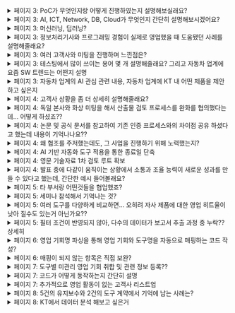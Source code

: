 <details markdown = "1">
<summary>페이지 3: PoC가 무엇인지랑 어떻게 진행하였는지 설명해보실래요?</summary>
PoC(Proof of Concept)는 솔루션의 기능과 효용성을 실제 환경에서 검증해 보여주는 것입니다. <br>
PoC의 경우 도구 지원실에서 지원을 가는 시간이 오래걸려, 제가 그전에 간단하게 도구 사용법을 보여드리고자 시연을 진행하였습니다.<br>
</details>

<details markdown = "1">
<summary>페이지 3: AI, ICT, Network, DB, Cloud가 무엇인지 간단히 설명해보시겠어요?</summary>
AI는 컴퓨터가 인간과 유사한 문제 해결 능력을 갖출 수 있도록 하는 기술을 뜻합니다.<br>
ICT는 정보 기술(IT)과 통신 기술(CT)를 결합하여 데이터를 생성,전송,활용 하는 전반적인 기술을 뜻합니다.<br>
Network는 여러 장비나 시스템이 데이터를 주고받을 수 있게 연결하는 기술을 뜻하고, DB는 데이터를 구조화하여 저장하고 관리하는 시스템을 뜻합니다.<br>
Cloud는 인터넷을 통해 서버나 스토리지와 같은 컴퓨팅 자원등을 필요한 만큼 빌려쓸 수 있는 기술을 뜻합니다.<br>
<br>
AICT : ICT(정보 통신 기술) + AI<br>
</details>

<details markdown = "1">
<summary>페이지 3: 머신러닝, 딥러닝?</summary>
머신러닝은 컴퓨터가 명시적인 프로그래밍 없이, 데이터를 통해 패턴(수작업으로 특징 추출)을 학습하여 예측 또는 분류를 진행하는 것<br>
딥러닝은 머신러닝의 하위분야로, 데이터로부터 직접 특성을 추출하여 예측하거나 분류하는 기술 
</details>

<details markdown = "1">
<summary>페이지 3: 정보처리기사와 프로그래밍 경험이 실제로 영업했을 때 도움됐던 사례를 설명해줄래요?</summary>
고객분들께서 국제 표준 기반으로 프로젝트 외주를 맡기시고자 할때, 
정보처리기사에서 배웠던 V 모델이라는 개념이 많이 활용되었던 것 같습니다.<br>
예를들어 고객사분께서 아키텍처 설계까지는 저희가 하고 그 이후 프로세스를 외주를 맡길려한다! 라고 하셨을때<br>
아 그러면 단위 설계랑 구현부터 시스템 시험까지의 견적을 원하시는구나를 바로 캐치할 수 있었던 것 같습니다.<br>
<br>
실제 프로그래밍 경험은 샘플 코드를 기반으로 도구를 시연할때 도움이 많이 되었습니다.<br>
저 혼자 가서 영업 활동을 하더라도, 저에게 이 코드가 왜 표준 상 위반이 되는거죠? 라고 여쭤보셨을 때,<br>
현재 코드의 로직 또는 구조가 이렇기에 위반으로 도구상에서 검출되었다라고 말씀드릴 수 있었습니다.<br>
</details>

<details markdown = "1">
<summary>페이지 3: 여러 고객사와 미팅을 진행하며 느낀점은?</summary>
제가 여러 고객사와 미팅을 진행하면서 가장 크게 느낀점은 고객마다 니즈와 의사결정 구조가 전혀 다르다는 것이였습니다.<br>
어떤 고객은 기술 세부사항에 집중하는 반면, 또 다른 고객은 납품일정과 비용과 같은 현실적인 측면에 큰 관심을 보이셨습니다.<br>
그래서 단순히 제품 기능을 설명하는 것을 넘어, 고객분께서 담당하는 하드웨어, 포지션, 직무에 따라 대사를 바구고 관점이 맞추는 소통을 느꼈습니다.<br>
<br>
그리고 고객의 말 이면에 숨어있는 Pain Point나 니즈를 파악하려는 태도가 필요하다는 것을 체감했던 같습니다.<br>
<br>
ex) 이런 검증을 하려고 도구를 검토중 -> 요청하신 도구보단 다른 제품이 적합할때 소개 흐름을 자연스럽게 전환<br>
해외 완성차 업체를 대응하려고 사는데 좀 걱정이 되네요 -> 이에 대한 대응 사례를 정리해서 달라<br>
</details>

<details markdown = "1">
<summary>페이지 3: 테스팅에서 많이 쓰이는 용어 몇 개 설명해줄래요? 그리고 자동차 업계에 요즘 SW 트렌드는 어떤지 설명</summary>
정적분석과 동적분석에 대해 설명드리겠습니다.<br>
정적분석은 코드를 실제로 실행하지 않고 소스코드 자체를 분석해 런타임 에러, 코딩 규칙검사, 품질 메트릭을 검출하는 것 <br>
동적 분석은 코드를 실제로 실행시키면서 런타임 환경에서의 오류(메모리릭, 버퍼오버플로우)를 탐지하는 것<br>
단위 테스트는 개별 모듈이 정확히 동작하는지 확인하는 것이고, 통합 테스트는 모듈 간에 결합 시 정상적으로 작동하는지 확인하는 과정<br>
<br>
자동차 업계에 가장 화두는 SDV(Software Defined Vehicle) 입니다.<br>
SDV란 기존 하드웨어 중심이였던 자동차를 소프트웨어 개념으로 다룬 용어입니다.<br>
이를 통해 차량의 전반적인 성능 자체를 OTA(On the air)를 통해 업데이트하며, 고객 만족을 높일 수 있고, 기존처럼 수십 개 ECU를 두눈것이 아닌, 하나의 중앙 소프트웨어 모듈로 통합함으로서 SW 관련 비용을 절감하여 합리적인 가격에 고객들께 제공.
</details>

<details markdown = "1">
<summary>페이지 3: 자동차 업계의 AI 관심 관련 내용, 자동차 업계에 KT 내 어떤 제품을 제안하고 싶은지</summary>
우선 자율주행에 AI를 접목하려는 노력이 보였던 것 같습니다. AI 기반 컴퓨터 비전이나 딥러닝을 이용하여 라이다 센서 데이터를 실시간으로 분석하고, 차량이 스스로 판단제어를 할 수 있도록 노력하는 것 같습니다.<br>
그리고 생산 현장에서 수집되는 데이터 기반으로 불량이나 설비고장 예측을 수행해 라인 최적화에도 활용하고 있습니다.<br>
<br>
저는 KT 제품 중 HPC(클라우드 기반 고성능 컴퓨팅) 기반의 엔지니어링 플랫폼 서비스를 제안하고 싶습니다.<br>
최근 자동차 업계에서는 디지털 트윈을 기반으로 시뮬레이션을 진행하거나, 자율주행 데이터를 분석, 전장 부품의 가상 테스트를 위해 고성능 컴퓨팅 자원에 대한 수요가 늘어나고 있습니다.<br>
중견급 부품사나 연구 조직은 온프레미스 방식의 고사양 서버를 자체 구축하기엔 비용과 관리 부담이 큽니다.<br>
해당 기업들을 대상으로 유연한 클라우드 리소스를 제공하고, 엔드투엔드 연결로 보안성을 제공하는 엔지니어링 플랫폼 서비스를 제안해보고 싶습니다.<br>
</details>

<details markdown = "1">
<summary>페이지 4: 고객사 상황을 좀 더 상세히 설명해줄래요?</summary>
고객사는 독일에 본사를 둔 자동차 부품사였고, 한국 완성차 업체를 대상으로 한 사업 입찰에 참여하는 상황입니다.<br>
이때 고객사는 하드웨어 자체적으로는 경험이 풍부했지만, 한국 완성차 업체를 대상으로한 SW 경험이 없어 저희 쪽에 턴키 방식으로 외주를 맡긴하는 형태로 제안하고 있는 상황이였습니다.<br>
이를 위해 독일 본사와 한국 완성차 업체 모두에게 기술력 자료와 산출물 샘플을 전달해야했지만 몇가지 어려움이 있었습니다/<br>
우선 일반적으로 당사에서는 ASPICE라는 국제 프로세스의 CL1 수준까지 대응해보았지만, 이 프로젝트는 CL2 수준에 대응이 필요했습니다.<br>
또한 용역을 마친 후 완성차 업체의 검토외에도, 독일 고객사 내부의 이중적이고 까다로운 태도를 별도로 통과해야 했습니다.<br>
<br>
이러한 까다로운 상황에 걱정한 실무부서는 여러 이유를 바탕으로 협조를 주저하셨던 상황입니다.</br>  
</details>

<details markdown = "1">
<summary>페이지 4: 독일 본사와 화상 미팅을 해서 산출물 검토 프로세스를 완화를 협의했다는데... 어떻게 하셨죠??</summary>
기존에 다른 고객사에 제공했던 산출물 포맷을, 보안 이슈가 없는 범위 내에서 사전 공유한 후, 미팅을 진행하였습니다.<br>
미팅에서는 독일 본사에서 요청한 4개 항목 중 '추적성' 외에는, 저희가 기존에 수행하던 방식으로도 실효성을 확보할 수 있다는 점을 강조했고, 이 부분에 대해 상호 합의하여 검토 항목을 조정할 수 있었습니다.
</details>

<details markdown = "1">
<summary>페이지 4: 논문 및 공식 문서를 참고하여 기존 인증 프로세스와의 차이점 공유 하셨다고 했는데 내용이 기억나나요??</summary>
저희가 기존에 사업을 진행해봤던 레벨은 ASPICE CL1 기준이였습니다. 이는 보통 프로세스를 수행하엿는가? 여부에 초점을 두었다면 그 다음 레벨은 CL2의 경우 수행여부 뿐만 아니라, 프로세스 관리 체계를 확실히 구축해야 한다는 점에서 차이.
</details>

<details markdown = "1">
<summary>페이지 4: 왜 협조를 주저했는데도, 그 사업을 진행하기 위해 노력했는지?</summary>
저는 이 사업이 단순히 한 건의 프로젝트가 아니라 전략적으로 중요한 기회라고 판단했습니다.<br>
2021년 이후로 당사는 독일 고객사와의 계약 이력이 전무했고,
대부분 국내 OEM 중심의 내수 시장에 집중해왔기 때문에,
장기적으로 기업이 성장하고 외형을 키우기 위해서는 해외 고객사 기반을 확장할 필요가 있다고 생각했습니다.<br>
특히 독일 본사와 기술적인 신뢰를 확보해놓는다면,
비록 이번 사업은 수주에 실패하더라도 후속 기회로 이어질 수 있다고 판단해,
힘들더라도 내부를 설득하고 직접 대응하며 끝까지 추진했습니다.<br>  
</details>

<details markdown = "1">
<summary>페이지 4: AI 기반 자동화 도구 적용을 통한 종료일 단축</summary>
검증 쪽 한 부서에서는 현재 진행하고 있는 사업의 종료일보다 해당 사업 착수일이 더 빠른 상황이였습니다.<br>
이때 기존 사업 종료일을 앞 당기기 위해 타 부서에서 내부적으로 개발하여 사용 중인 AI 기반 자동화 도구 협조를 통해 종료일을 단축시킬 수 있었습니다.<br>
</details>

<details markdown = "1">
<summary>페이지 4: 영문 기술자료 1차 검토 루트 확보</summary>
당시 독일 본사에 계신 한국인 개발자 두 분께서 저희가 작성한 영문 기술 자료의 용어와 표현이 기술적으로 정확한지 1차로 검토해주실 수 있는 상황이었습니다.
덕분에 내부 커뮤니케이션 부담을 줄이고, 보다 신뢰도 높은 자료로 전달할 수 있었습니다.
</details>

<details markdown = "1">
<summary>페이지 4: 발표 중에 다같이 움직이는 상황에서 소통과 조율 능력이 새로운 성과를 만들 수 있다고 했는데, 간단한 예시 들어볼래요?</summary>
예를들어 통합 솔루션이 아닌, 여러 부서에서 담당하는 개별 솔루션을 합쳐서 제안 드린다고 했을 때<br>
각 조직에 정리된 자료와 기대효과를 전달하고, 일정이나 기술 우려가 있는 부서에는 사전 테스트나 PoC 진행으로 부담을 낮추는 방식으로 설득할 수 있을 것 같습니다.<br>
말씀드린 방식으로 협업을 이끌어낸다면 단순 패키지 제안이 아닌 고객 맞춤형 통합 솔루션을 제공드려 차별화된 경쟁력을 만들 수 있을것 같습니다.<br>
</details>

<details markdown = "1">
<summary>페이지 5: 타 부서랑 어떤것들을 협업했죠?</summary>
전략기획실과는 자료 구성과 가독성 개선 관련하여 협업을 진행하였고, 각 도구에 대한 연구소장님들과 기술적인 내용의 정확성 검토를 요청 드리고자 회의를 진행하였었습니다.<br>
마지막으로 법무팀과는 외부 공유 가능 여부 및 법적 리스크 검토를 요청드리고자 회의를 진행했었습니다.<br>
</details>

<details markdown = "1">
<summary>페이지 5: 세미나 참석해서 기억나는 것?</summary>
동적 시험을 진행할때 AI를 기반으로 테스트케이스를 자동으로 생성하는 세션이 기억에 남았었습니다.<br>
단순한 제품 소개가 아니라, 어떻게 고객이 기존 테스트 비용과 시간을 절감했는지 정량적으로 제시했던 점에서 인상깊었습니다.<br>
- Dspace, 파수, Vector라는 기업, qnx 블랙베리<br>
</details>

<details markdown = "1">
<summary>페이지 5: 여러 도구를 다양하게 비교하면... 오히려 자사 제품에 대한 영업 히트율이 낮아 질수도 있는거 아닌가요?? </summary>
네, 말씀하신 우려도 충분히 공감합니다.
제가 생각하는 세일즈는 객관적인 비교 자료를 기반으로, 고객의 니즈에 맞는 방향을 함께 고민하는 것이 오히려 신뢰를 쌓고 장기적인 관계를 만드는 길이라고 생각합니다.
<br>
실제로도 “우리 상황에서는 외산 제품보다 당사 솔루션이 더 적합하겠네요”라는 고객의 반응을 끌어내며, 오히려 저희 제품의 강점을 명확히 부각시킬 수 있었고, 이후 다른 도구나 기술용역 사업으로도 연결된 경험이 있습니다.
<br>
그리고 솔직히 말씀드리면, 고객의 실제 사용 환경 및 니즈를 먼저 파악한 뒤 불필요한 기능이지만 당사가 조금 불리한 항목인 경우,그 기능은 비교표에서 제외하고 전달드리기도 했습니다.
<br>
</details>


<details markdown = "1">
<summary>페이지 5: 필터 조건이 반영되지 않아, 다수의 데이터가 보고서 추출 과정 중 누락?? 상세히 </summary>
세일즈포스에서 도구 영업 기회를 추출할때는 '도구명'이나 '제품, 계약 관련 항목의 입력값을" 기준으로 필터링을 합니다.<br>
그런데 2018년 이전에 등록된 도구 영업 기회의 경우, 이 두가지 항목이 모두 누락되어 있어 필터 조건을 충족하지 못했고, 그로 인해 보고서 추출 시 해당 영업 기회가 포함되지 않는 문제가 있었습니다.<br>
저는 이 누락된 데이터를 식별하고 보완하기 위해 해당 프로젝트를 기획하고 진행하게 되었습니다.<br>
<br>
</details>

<details markdown = "1">
<summary>페이지 6: 영업 기회명 파싱을 통해 영업 기회와 도구명을 자동으로 매핑하는 코드 작성?</summary>
도구명이 A라고 가정했을 때, 과거의 영업 기회명에는 A라는 명칭이 아닌 도구의 사용 목적이나 대응 가능한 국제 표준이 기재된 경우가 많았습니다.
이로 인해 도구명을 기준으로 데이터를 조회할 경우 누락되는 사례가 자주 발생했습니다.
그래서 저는 영업 기회명을 파싱하고, 텍스트 유사도를 기반으로 도구명을 자동 매핑해 "도구명_유지보수" 또는 "도구명_구매" 형식으로 통일하는 코드를 작성해 일관되게 정리하였습니다.
</details>

<details markdown = "1">
<summary>페이지 6: 매핑이 되지 않는 항목은 직접 보완?</summary>
예를 한가지 설명드리자면, 자동차에는 ISO 26262라는 표준이 있고, 이를 대응하기 위해서는 다양한 도구들이 필요합니다.<br>
하지만 영업기회명에 "ISO 26262 대응을 위한 도구 구매"라고 적혀있는 경우, 해당 영업기회가 어떤 도구를 구입한것인지, 코드상으로 분류가 어려웠습니다.<br>
그래서 그 당시 담당했던 영업사원에게 어떤 도구를 판매하였는지 질문하고 반영하는 과정을 거치게 되었습니다.<br>
</details>

<details markdown = "1">
<summary>페이지 7: 도구별 미관리 영업 기회 취합 및 관련 정보 등록??</summary>
여기서 미관리 영업 기회 취합한 후, 추후 데이터 추출이 가능하도록 영업 기회명과 제품 분류 및 계약과 관련된 값을 일괄적으로 변경한 것입니다.  
</details>

<details markdown = "1">
<summary>페이지 7: 코드가 어떻게 동작하는지 간단히 설명</summary>
먼저, 저희 회사는 도구뿐만 아니라 외주 SW 개발, 3자 검증, 컨설팅 등 다양한 사업을 병행하고 있습니다.<br>
그런데 도구 관련 영업기회만 선별하려면, 영업기회명에 적힌 사업 유형을 기준으로 분류해야 했습니다.<br>
<br>
그래서 첫 번째 단계는, 영업기회명에 ‘외주’, ‘컨설팅’, ‘검증’ 등 도구 외 사업을 나타내는 키워드가 포함된 경우는 제외하는 방식으로 코드를 작성했습니다.<br>
<br>
두 번째 단계는, 남은 영업기회들을 코드가 한 줄씩 읽으면서, 해당 내용이 어떤 도구를 의미하고, 어떤 계약인지를(예: 유지보수, 구매) 담고 있는지 분석합니다. <br>
예를 들어 "정적 분석 유지보수"처럼 도구명이 직접 적혀 있진 않아도, 해당 도구의 기능과 계약 종류가 파악되면 자동으로 "도구명_유지보수" 형식으로 영업기회명을 변경하게 됩니다.<br>
<br>
마지막으로 이렇게 매핑된 결과를 엑셀 파일로 다시 출력해서, 세일즈포스에 일괄 반영할 수 있도록 했습니다.
</details>

<details markdown = "1">
<summary>페이지 7: 추가적으로 영업 활동이 없는 고객사 리스트업</summary>
해당 프로젝트를 진행하던 중, 미관리된 영업 기회를 보유한 고객사가 현재까지도 영업이 이어지고 있는지 의문이 들었습니다.
그래서 추가적으로 최근 3년간 매출이 발생하지 않은 고객사가 있는지 확인했고, 이를 기반으로 영업 활동이 중단된 고객사를 리스트업해 타겟팅 대상으로 새롭게 정리해보게 되었습니다.
</details>

<details markdown="1">
<summary>페이지 8: 5건의 유지보수와 2건의 도구 계약에서 기억에 남는 사례는?</summary>

<strong>🟦 유지보수 계약 사례</strong>  
2017년 내부 횡령 사건으로 인해 해당 연도에는 비용 집행이 전면 중단되어 유지보수 계약이 체결되지 않았고, 이후로도 별도 계약 없이 도구를 꾸준히 사용해오던 고객사였습니다.  <br>
그럼에도 불구하고 도구는 계속 사용 중인 상황을 파악하여 저는 해당 고객사에 **사용 중인 버전 이후 릴리즈된 기능**을 정리해 전달드렸습니다. <br> 
특히, 고객이 사용하는 Jenkins라는 CI/CD 툴과 연동해 테스트 결과를 관리할 수 있는 기능이 큰 관심을 끌었습니다. 결국 해당 기능이 고객의 업무 방식에 적합하다고 판단되어, **유지보수 계약으로 이어진 사례**입니다.

<br>
<strong>🟧 도구 신규 계약 사례</strong>  
한 고객사는 **자원 사용량 검증**이라는 항목을 대응하기 위해 외산 도구 도입을 검토 중이었습니다.  
하지만 외산 도구의 가격이 너무 높아 내부적으로 부담이 크던 상황이었고,  
이때 저는 **50% 이상 저렴한 당사 도구**를 제안드렸습니다.  
외산 도구는 글로벌 OEM 대응까지 가능하지만, 당사 도구는 **국내 OEM에만 최적화된 제품**이었습니다.  
다행히 향후 몇년간 고객분께서는 국내 OEM만을 대상으로 한 사업을 수행 중이었고,  
**비용 효율성과 실제 용도 적합성**을 고려해 당사 도구로 최종 계약이 성사되었습니다.
</details>

<details markdown = "1">
<summary>페이지 8: KT에서 데이터 분석 해보고 싶은거</summary>
기회가 된다면 솔루션 관심도와 실제 계약 전환의 상관관계를 한번 보고 싶다.<br>
예를들어 과거 AICC나 페이퍼리스에 관심을 보였던 고객들 중 실제 게약까지 이어진 고객과 그렇지 못한 고객을 나눠서<br>
미팅 횟수, 업종, 고객사 규모 등의 요소와 어떤 상관관계가 있는지 분석하면 앞으로 영업이나 제안 리소스를 어디에 더 집중할지 전력적인 방향을 수립하는데 참고가 될것 같다.<br>
<br>
제가 필드에서 느끼기에, 중견급 자동차 부품사나 연구 조직은 온프레미스 방식의 고성능 서버를 구축하는 데 비용·인력 측면에서 부담을 크게 느끼고 있고<br>
최근에는 시뮬레이션 데이터(실차 테스트는 돈이 많이 듬)를 클라우드 기반으로 관리하거나 분석하는 방식으로 전환하는 것에 관심이 있었던 것으로 기억합니다.<br>
KT가 보유한 HPC 기반 클라우드 엔지니어링 플랫폼이 니즈에 적합할 것 같아, 과거 자동차 도메인 고객사의 영업 이력을 확인<br> 후 맞춤형으로 다시 제안드리거나, 제안 드리지 않은 고객을 대상으로 미팅을 진행해보고 싶다.<br> 
</details>
























